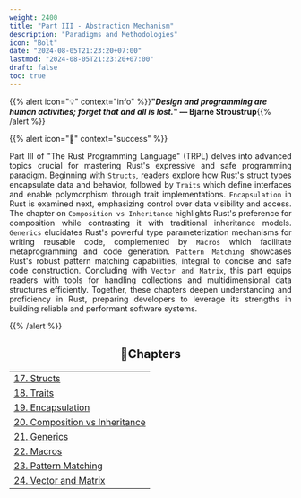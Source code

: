 ```yaml
---
weight: 2400
title: "Part III - Abstraction Mechanism"
description: "Paradigms and Methodologies"
icon: "Bolt"
date: "2024-08-05T21:23:20+07:00"
lastmod: "2024-08-05T21:23:20+07:00"
draft: false
toc: true
---
```


{{% alert icon="💡" context="info" %}}<strong>"<em>Design and programming are human activities; forget that and all is lost.</em>" — Bjarne Stroustrup</strong>{{% /alert %}}

{{% alert icon="📘" context="success" %}}
<p style="text-align: justify;">
Part III of "The Rust Programming Language" (TRPL) delves into advanced topics crucial for mastering Rust's expressive and safe programming paradigm. Beginning with <code>Structs</code>, readers explore how Rust's struct types encapsulate data and behavior, followed by <code>Traits</code> which define interfaces and enable polymorphism through trait implementations. <code>Encapsulation</code> in Rust is examined next, emphasizing control over data visibility and access. The chapter on <code>Composition vs Inheritance</code> highlights Rust's preference for composition while contrasting it with traditional inheritance models. <code>Generics</code> elucidates Rust's powerful type parameterization mechanisms for writing reusable code, complemented by <code>Macros</code> which facilitate metaprogramming and code generation. <code>Pattern Matching</code> showcases Rust's robust pattern matching capabilities, integral to concise and safe code construction. Concluding with <code>Vector and Matrix</code>, this part equips readers with tools for handling collections and multidimensional data structures efficiently. Together, these chapters deepen understanding and proficiency in Rust, preparing developers to leverage its strengths in building reliable and performant software systems.
</p>
{{% /alert %}}


<center>

## **🧠Chapters**

</center>

<div class="container mt-4">
    <div class="row">
        <div class="col-md-12">
            <table class="table table-hover">
                <tbody>
                    <tr>
                        <td><a href="/docs/part-iii/chapter-17/" class="text-decoration-none">17. Structs</a></td>
                    </tr>
                    <tr>
                        <td><a href="/docs/part-iii/chapter-18/" class="text-decoration-none">18. Traits</a></td>
                    </tr>
                    <tr>
                        <td><a href="/docs/part-iii/chapter-19/" class="text-decoration-none">19. Encapsulation</a></td>
                    </tr>
                    <tr>
                        <td><a href="/docs/part-iii/chapter-20/" class="text-decoration-none">20. Composition vs Inheritance</a></td>
                    </tr>
                    <tr>
                        <td><a href="/docs/part-iii/chapter-21/" class="text-decoration-none">21. Generics</a></td>
                    </tr>
                    <tr>
                        <td><a href="/docs/part-iii/chapter-22/" class="text-decoration-none">22. Macros</a></td>
                    </tr>
                    <tr>
                        <td><a href="/docs/part-iii/chapter-23/" class="text-decoration-none">23. Pattern Matching</a></td>
                    </tr>
                    <tr>
                        <td><a href="/docs/part-iii/chapter-24/" class="text-decoration-none">24. Vector and Matrix</a></td>
                    </tr>
                </tbody>
            </table>
        </div>
    </div>
</div>
